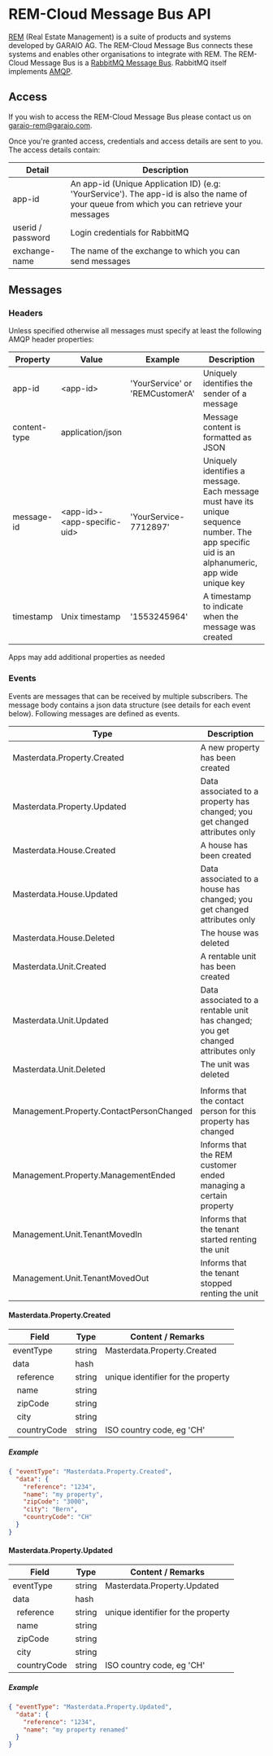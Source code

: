 ﻿# REM-Cloud Message Bus API
[REM](https://www.garaio-rem.ch/) (Real Estate Management) is a suite of products and systems developed by GARAIO AG. The REM-Cloud Message Bus connects
these systems and enables other organisations to integrate with REM. The REM-Cloud Message Bus is a [RabbitMQ Message Bus](https://www.rabbitmq.com/).
RabbitMQ itself implements [AMQP](https://www.amqp.org/).
## Access
If you wish to access the REM-Cloud Message Bus please contact us on [garaio-rem@garaio.com](mailto:youraddress@ucsc.edu).

Once you're granted access, credentials and access details are sent to you. The access details contain:

Detail | Description
-|-
app-id | An app-id (Unique Application ID) (e.g: 'YourService'). The app-id is also the name of your queue from which you can retrieve your messages
userid / password | Login  credentials for RabbitMQ
exchange-name | The name of the exchange to which you can send messages

## Messages
### Headers
Unless specified otherwise all messages must specify at least the following AMQP header properties:

Property | Value | Example | Description
-|-|-|-
app-id| \<app-id> | 'YourService' or 'REMCustomerA'  | Uniquely identifies the sender of a message |
content-type| application/json || Message content is formatted as JSON |
message-id | \<app-id>-\<app-specific-uid>| 'YourService-7712897' | Uniquely identifies a message. Each message must have its unique sequence number. The app specific uid is an alphanumeric, app wide unique key |
timestamp | Unix timestamp | '1553245964' | A timestamp to indicate when the message was created |

Apps may add additional properties as needed

### Events
Events are messages that can be received by multiple subscribers. The message body contains a json data structure (see details for each event below). Following messages are defined as events.

Type | Description
-|-
Masterdata.Property.Created | A new property has been created
Masterdata.Property.Updated | Data associated to a property has changed; you get changed attributes only
Masterdata.House.Created | A house has been created
Masterdata.House.Updated | Data associated to a house has changed; you get changed attributes only
Masterdata.House.Deleted | The house was deleted
Masterdata.Unit.Created | A rentable unit has been created
Masterdata.Unit.Updated | Data associated to a rentable unit has changed; you get changed attributes only
Masterdata.Unit.Deleted | The unit was deleted
|||
Management.Property.ContactPersonChanged | Informs that the contact person for this property has changed
Management.Property.ManagementEnded | Informs that the REM customer ended managing a certain property
Management.Unit.TenantMovedIn | Informs that the tenant started renting the unit
Management.Unit.TenantMovedOut | Informs that the tenant stopped renting the unit

#### Masterdata.Property.Created
Field | Type | Content / Remarks
-|-|-
eventType | string | Masterdata.Property.Created
data | hash |
&nbsp;&nbsp;reference | string | unique identifier for the property
&nbsp;&nbsp;name | string |
&nbsp;&nbsp;zipCode | string |
&nbsp;&nbsp;city | string |
&nbsp;&nbsp;countryCode | string | ISO country code, eg 'CH'

##### Example

```json
{ "eventType": "Masterdata.Property.Created",
  "data": {
    "reference": "1234",
    "name": "my property",
    "zipCode": "3000",
    "city": "Bern",
    "countryCode": "CH"
  }
}
```
#### Masterdata.Property.Updated
Field | Type | Content / Remarks
-|-|-
eventType | string | Masterdata.Property.Updated
data | hash |
&nbsp;&nbsp;reference | string | unique identifier for the property
&nbsp;&nbsp;name | string |
&nbsp;&nbsp;zipCode | string |
&nbsp;&nbsp;city | string |
&nbsp;&nbsp;countryCode | string | ISO country code, eg 'CH'

##### Example

```json
{ "eventType": "Masterdata.Property.Updated",
  "data": {
    "reference": "1234",
    "name": "my property renamed"
  }
}
```
